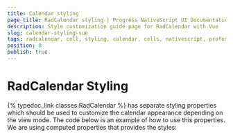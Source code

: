 ```yaml
---
title: Calendar styling
page_title: RadCalendar styling | Progress NativeScript UI Documentation
description: Style customization guide page for RadCalendar with Vue
slug: calendar-styling-vue
tags: radcalendar, cell, styling, calendar, cells, nativescript, professional, ui
position: 8
publish: true
---
```


# RadCalendar Styling

{% typedoc_link classes:RadCalendar %} has separate styling properties which should be used to customize the calendar appearance depending on the view mode. The code below is an example of how to use this properties. We are using computed properties that provides the styles:

<snippet id='calendar-cellstyling-vue'/>
